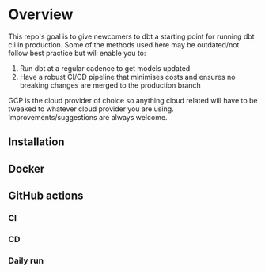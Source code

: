 # Overview

This repo's goal is to give newcomers to dbt a starting point for running dbt cli in production. Some of the methods used here may be outdated/not follow best practice but will enable you to:
1. Run dbt at a regular cadence to get models updated
2. Have a robust CI/CD pipeline that minimises costs and ensures no breaking changes are merged to the production branch

GCP is the cloud provider of choice so anything cloud related will have to be tweaked to whatever cloud provider you are using. Improvements/suggestions are always welcome.

## Installation

## Docker

## GitHub actions

### CI

### CD

### Daily run
